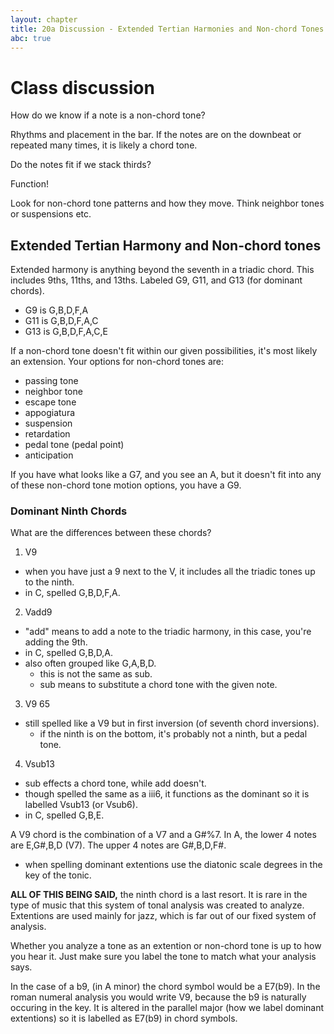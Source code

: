 ```yaml
---
layout: chapter
title: 20a Discussion - Extended Tertian Harmonies and Non-chord Tones
abc: true
---
```

# Class discussion

How do we know if a note is a non-chord tone?

Rhythms and placement in the bar. If the notes are on the downbeat or repeated many times, it is likely a chord tone.

Do the notes fit if we stack thirds?

Function!

Look for non-chord tone patterns and how they move. Think neighbor tones or suspensions etc. 

## Extended Tertian Harmony and Non-chord tones
Extended harmony is anything beyond the seventh in a triadic chord.
This includes 9ths, 11ths, and 13ths. 
Labeled G9, G11, and G13 (for dominant chords).
  - G9 is G,B,D,F,A
  - G11 is G,B,D,F,A,C
  - G13 is G,B,D,F,A,C,E
  
If a non-chord tone doesn't fit within our given possibilities, it's most likely an extension.
Your options for non-chord tones are:
- passing tone
- neighbor tone
- escape tone
- appogiatura
- suspension
- retardation
- pedal tone (pedal point)
- anticipation

If you have what looks like a G7, and you see an A, but it doesn't fit into any of these non-chord tone motion options, you have a G9.

### Dominant Ninth Chords
What are the differences between these chords?
1. V9
  - when you have just a 9 next to the V, it includes all the triadic tones up to the ninth. 
  - in C, spelled G,B,D,F,A.
2. Vadd9
  - "add" means to add a note to the triadic harmony, in this case, you're adding the 9th.
  - in C, spelled G,B,D,A.
  - also often grouped like G,A,B,D.
    - this is not the same as sub. 
    - sub means to substitute a chord tone with the given note.
3. V9 65
  - still spelled like a V9 but in first inversion (of seventh chord inversions).
    - if the ninth is on the bottom, it's probably not a ninth, but a pedal tone.
4. Vsub13
  - sub effects a chord tone, while add doesn't.
  - though spelled the same as a iii6, it functions as the dominant so it is labelled Vsub13 (or Vsub6).
  - in C, spelled G,B,E.
  
A V9 chord is the combination of a V7 and a G#%7. 
In A, the lower 4 notes are E,G#,B,D (V7). 
The upper 4 notes are G#,B,D,F#.
  - when spelling dominant extentions use the diatonic scale degrees in the key of the tonic. 

**ALL OF THIS BEING SAID,** the ninth chord is a last resort. 
It is rare in the type of music that this system of tonal analysis was created to analyze.
Extentions are used mainly for jazz, which is far out of our fixed system of analysis. 

Whether you analyze a tone as an extention or non-chord tone is up to how you hear it. 
Just make sure you label the tone to match what your analysis says. 

In the case of a b9, (in A minor) the chord symbol would be a E7(b9).
In the roman numeral analysis you would write V9, because the b9 is naturally occuring in the key.
It is altered in the parallel major (how we label dominant extentions) so it is labelled as E7(b9) in chord symbols.
